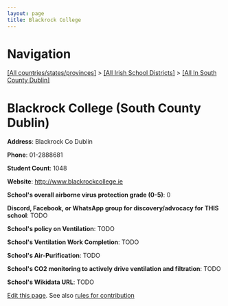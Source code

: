 ```yaml
---
layout: page
title: Blackrock College
---
```

# Navigation

[[All countries/states/provinces]](../../..) > [[All Irish School Districts]](../..) > [[All In South County Dublin]](..)

# Blackrock College (South County Dublin)

**Address**: Blackrock Co Dublin

**Phone**: 01-2888681

**Student Count**: 1048

**Website**: <http://www.blackrockcollege.ie>

**School's overall airborne virus protection grade (0-5)**: 0

**Discord, Facebook, or WhatsApp group for discovery/advocacy for THIS school**: TODO

**School's policy on Ventilation**: TODO

**School's Ventilation Work Completion**: TODO

**School's Air-Purification**: TODO

**School's CO2 monitoring to actively drive ventilation and filtration**: TODO

**School's Wikidata URL**: TODO


[Edit this page](https://github.com/ventilate-schools/Ireland/edit/main/./Dublin_South_County_Dublin/Blackrock_College.md). See also [rules for contribution](../../../contribution-rules/)